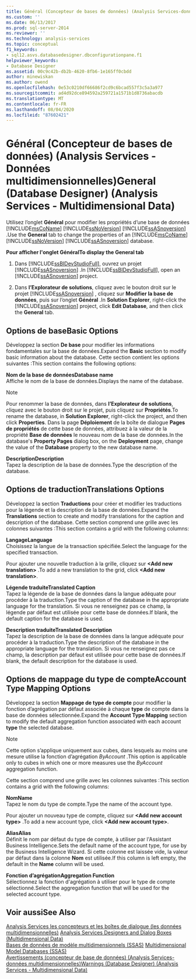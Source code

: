 ```yaml
---
title: Général (Concepteur de bases de données) (Analysis Services-données multidimensionnelles) | Microsoft Docs
ms.custom: ''
ms.date: 06/13/2017
ms.prod: sql-server-2014
ms.reviewer: ''
ms.technology: analysis-services
ms.topic: conceptual
f1_keywords:
- sql12.asvs.databasedesigner.dbconfigurationpane.f1
helpviewer_keywords:
- Database Designer
ms.assetid: 00c9c42b-db2b-4620-8fb6-1e165ff0cbdd
author: minewiskan
ms.author: owend
ms.openlocfilehash: 0e53c0210df66686f2cd9c6bcad557f3c5a3a977
ms.sourcegitcommit: ad4d92dce894592a259721a1571b1d8736abacdb
ms.translationtype: MT
ms.contentlocale: fr-FR
ms.lasthandoff: 08/04/2020
ms.locfileid: "87602421"
---
```

# <a name="general-database-designer-analysis-services---multidimensional-data"></a><span data-ttu-id="32970-102">Général (Concepteur de bases de données) (Analysis Services - Données multidimensionnelles)</span><span class="sxs-lookup"><span data-stu-id="32970-102">General (Database Designer) (Analysis Services - Multidimensional Data)</span></span>
  <span data-ttu-id="32970-103">Utilisez l’onglet **Général** pour modifier les propriétés d’une base de données [!INCLUDE[msCoName](../includes/msconame-md.md)] [!INCLUDE[ssNoVersion](../includes/ssnoversion-md.md)] [!INCLUDE[ssASnoversion](../includes/ssasnoversion-md.md)] .</span><span class="sxs-lookup"><span data-stu-id="32970-103">Use the **General** tab to change the properties of an [!INCLUDE[msCoName](../includes/msconame-md.md)] [!INCLUDE[ssNoVersion](../includes/ssnoversion-md.md)] [!INCLUDE[ssASnoversion](../includes/ssasnoversion-md.md)] database.</span></span>  
  
 <span data-ttu-id="32970-104">**Pour afficher l'onglet Général**</span><span class="sxs-lookup"><span data-stu-id="32970-104">**To display the General tab**</span></span>  
  
1.  <span data-ttu-id="32970-105">Dans [!INCLUDE[ssBIDevStudioFull](../includes/ssbidevstudiofull-md.md)], ouvrez un projet [!INCLUDE[ssASnoversion](../includes/ssasnoversion-md.md)] .</span><span class="sxs-lookup"><span data-stu-id="32970-105">In [!INCLUDE[ssBIDevStudioFull](../includes/ssbidevstudiofull-md.md)], open an [!INCLUDE[ssASnoversion](../includes/ssasnoversion-md.md)] project.</span></span>  
  
2.  <span data-ttu-id="32970-106">Dans **l’Explorateur de solutions**, cliquez avec le bouton droit sur le projet [!INCLUDE[ssASnoversion](../includes/ssasnoversion-md.md)] , cliquez sur **Modifier la base de données**, puis sur l’onglet **Général** .</span><span class="sxs-lookup"><span data-stu-id="32970-106">In **Solution Explorer**, right-click the [!INCLUDE[ssASnoversion](../includes/ssasnoversion-md.md)] project, click **Edit Database**, and then click the **General** tab.</span></span>  
  
## <a name="basic-options"></a><span data-ttu-id="32970-107">Options de base</span><span class="sxs-lookup"><span data-stu-id="32970-107">Basic Options</span></span>  
 <span data-ttu-id="32970-108">Développez la section **De base** pour modifier les informations fondamentales sur la base de données.</span><span class="sxs-lookup"><span data-stu-id="32970-108">Expand the **Basic** section to modify basic information about the database.</span></span> <span data-ttu-id="32970-109">Cette section contient les options suivantes :</span><span class="sxs-lookup"><span data-stu-id="32970-109">This section contains the following options:</span></span>  
  
 <span data-ttu-id="32970-110">**Nom de la base de données**</span><span class="sxs-lookup"><span data-stu-id="32970-110">**Database name**</span></span>  
 <span data-ttu-id="32970-111">Affiche le nom de la base de données.</span><span class="sxs-lookup"><span data-stu-id="32970-111">Displays the name of the database.</span></span>  
  
> [!NOTE]  
>  <span data-ttu-id="32970-112">Pour renommer la base de données, dans **l’Explorateur de solutions**, cliquez avec le bouton droit sur le projet, puis cliquez sur **Propriétés**.</span><span class="sxs-lookup"><span data-stu-id="32970-112">To rename the database, in **Solution Explorer**, right-click the project, and then click **Properties**.</span></span> <span data-ttu-id="32970-113">Dans la page **Déploiement** de la boîte de dialogue **Pages de propriétés** de cette base de données, attribuez à la valeur de la propriété **Base de données** le nouveau nom de la base de données.</span><span class="sxs-lookup"><span data-stu-id="32970-113">In the database's **Property Pages** dialog box, on the **Deployment** page, change the value of the **Database** property to the new database name.</span></span>  
  
 <span data-ttu-id="32970-114">**Description**</span><span class="sxs-lookup"><span data-stu-id="32970-114">**Description**</span></span>  
 <span data-ttu-id="32970-115">Tapez la description de la base de données.</span><span class="sxs-lookup"><span data-stu-id="32970-115">Type the description of the database.</span></span>  
  
## <a name="translations-options"></a><span data-ttu-id="32970-116">Options de traduction</span><span class="sxs-lookup"><span data-stu-id="32970-116">Translations Options</span></span>  
 <span data-ttu-id="32970-117">Développez la section **Traductions** pour créer et modifier les traductions pour la légende et la description de la base de données.</span><span class="sxs-lookup"><span data-stu-id="32970-117">Expand the **Translations** section to create and modify translations for the caption and description of the database.</span></span> <span data-ttu-id="32970-118">Cette section comprend une grille avec les colonnes suivantes :</span><span class="sxs-lookup"><span data-stu-id="32970-118">This section contains a grid with the following columns:</span></span>  
  
 <span data-ttu-id="32970-119">**Langage**</span><span class="sxs-lookup"><span data-stu-id="32970-119">**Language**</span></span>  
 <span data-ttu-id="32970-120">Choisissez la langue de la transaction spécifiée.</span><span class="sxs-lookup"><span data-stu-id="32970-120">Select the language for the specified transaction.</span></span>  
  
 <span data-ttu-id="32970-121">Pour ajouter une nouvelle traduction à la grille, cliquez sur **\<Add new translation>** .</span><span class="sxs-lookup"><span data-stu-id="32970-121">To add a new translation to the grid, click **\<Add new translation>**.</span></span>  
  
 <span data-ttu-id="32970-122">**Légende traduite**</span><span class="sxs-lookup"><span data-stu-id="32970-122">**Translated Caption**</span></span>  
 <span data-ttu-id="32970-123">Tapez la légende de la base de données dans la langue adéquate pour procéder à la traduction.</span><span class="sxs-lookup"><span data-stu-id="32970-123">Type the caption of the database in the appropriate language for the translation.</span></span> <span data-ttu-id="32970-124">Si vous ne renseignez pas ce champ, la légende par défaut est utilisée pour cette base de données.</span><span class="sxs-lookup"><span data-stu-id="32970-124">If blank, the default caption for the database is used.</span></span>  
  
 <span data-ttu-id="32970-125">**Description traduite**</span><span class="sxs-lookup"><span data-stu-id="32970-125">**Translated Description**</span></span>  
 <span data-ttu-id="32970-126">Tapez la description de la base de données dans la langue adéquate pour procéder à la traduction.</span><span class="sxs-lookup"><span data-stu-id="32970-126">Type the description of the database in the appropriate language for the translation.</span></span> <span data-ttu-id="32970-127">Si vous ne renseignez pas ce champ, la description par défaut est utilisée pour cette base de données.</span><span class="sxs-lookup"><span data-stu-id="32970-127">If blank, the default description for the database is used.</span></span>  
  
## <a name="account-type-mapping-options"></a><span data-ttu-id="32970-128">Options de mappage du type de compte</span><span class="sxs-lookup"><span data-stu-id="32970-128">Account Type Mapping Options</span></span>  
 <span data-ttu-id="32970-129">Développez la section **Mappage de type de compte** pour modifier la fonction d’agrégation par défaut associée à chaque **type** de compte dans la base de données sélectionnée.</span><span class="sxs-lookup"><span data-stu-id="32970-129">Expand the **Account Type Mapping** section to modify the default aggregation function associated with each account **type** the selected database.</span></span>  
  
> [!NOTE]  
>  <span data-ttu-id="32970-130">Cette option s’applique uniquement aux cubes, dans lesquels au moins une mesure utilise la fonction d’agrégation *ByAccount* .</span><span class="sxs-lookup"><span data-stu-id="32970-130">This option is applicable only to cubes in which one or more measures use the *ByAccount* aggregation function.</span></span>  
  
 <span data-ttu-id="32970-131">Cette section comprend une grille avec les colonnes suivantes :</span><span class="sxs-lookup"><span data-stu-id="32970-131">This section contains a grid with the following columns:</span></span>  
  
 <span data-ttu-id="32970-132">**Nom**</span><span class="sxs-lookup"><span data-stu-id="32970-132">**Name**</span></span>  
 <span data-ttu-id="32970-133">Tapez le nom du type de compte.</span><span class="sxs-lookup"><span data-stu-id="32970-133">Type the name of the account type.</span></span>  
  
 <span data-ttu-id="32970-134">Pour ajouter un nouveau type de compte, cliquez sur **\<Add new account type>** .</span><span class="sxs-lookup"><span data-stu-id="32970-134">To add a new account type, click **\<Add new account type>**.</span></span>  
  
 <span data-ttu-id="32970-135">**Alias**</span><span class="sxs-lookup"><span data-stu-id="32970-135">**Alias**</span></span>  
 <span data-ttu-id="32970-136">Définit le nom par défaut du type de compte, à utiliser par l'Assistant Business Intelligence.</span><span class="sxs-lookup"><span data-stu-id="32970-136">Sets the default name of the account type, for use by the Business Intelligence Wizard.</span></span> <span data-ttu-id="32970-137">Si cette colonne est laissée vide, la valeur par défaut dans la colonne **Nom** est utilisée.</span><span class="sxs-lookup"><span data-stu-id="32970-137">If this column is left empty, the default in the **Name** column will be used.</span></span>  
  
 <span data-ttu-id="32970-138">**Fonction d’agrégation**</span><span class="sxs-lookup"><span data-stu-id="32970-138">**Aggregation Function**</span></span>  
 <span data-ttu-id="32970-139">Sélectionnez la fonction d'agrégation à utiliser pour le type de compte sélectionné.</span><span class="sxs-lookup"><span data-stu-id="32970-139">Select the aggregation function that will be used for the selected account type.</span></span>  
  
## <a name="see-also"></a><span data-ttu-id="32970-140">Voir aussi</span><span class="sxs-lookup"><span data-stu-id="32970-140">See Also</span></span>  
 <span data-ttu-id="32970-141">[Analysis Services les concepteurs et les boîtes de dialogue &#40;les données multidimensionnelles&#41;](analysis-services-designers-and-dialog-boxes-multidimensional-data.md) </span><span class="sxs-lookup"><span data-stu-id="32970-141">[Analysis Services Designers and Dialog Boxes &#40;Multidimensional Data&#41;](analysis-services-designers-and-dialog-boxes-multidimensional-data.md) </span></span>  
 <span data-ttu-id="32970-142">[Bases de données de modèle multidimensionnels &#40;SSAS&#41;](multidimensional-models/multidimensional-model-databases-ssas.md) </span><span class="sxs-lookup"><span data-stu-id="32970-142">[Multidimensional Model Databases &#40;SSAS&#41;](multidimensional-models/multidimensional-model-databases-ssas.md) </span></span>  
 [<span data-ttu-id="32970-143">Avertissements &#40;concepteur de base de données&#41; &#40;Analysis Services-données multidimensionnelles&#41;</span><span class="sxs-lookup"><span data-stu-id="32970-143">Warnings &#40;Database Designer&#41; &#40;Analysis Services - Multidimensional Data&#41;</span></span>](warnings-database-designer-analysis-services-multidimensional-data.md)  
  
  
